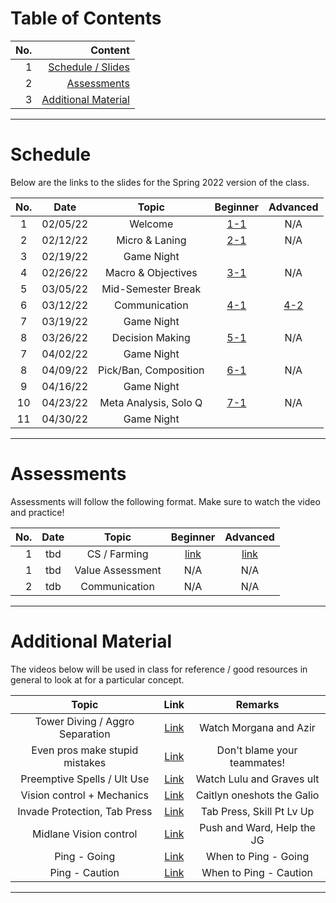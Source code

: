 # Table of Contents

|No.   | Content | 
| ---: | -----: |
|1     |[Schedule / Slides](#schedule)|
|2     |[Assessments](#assessments)|
|3     |[Additional Material](#additional-material)|

---
# Schedule
Below are the links to the slides for the Spring 2022 version of the class.

| No. | Date        | Topic                 | Beginner     | Advanced |
| :---:| :---------:| :---------:           | :----------: | :-----:  |
| 1   | 02/05/22    | Welcome               |[1-1](https://docs.google.com/presentation/d/1Mgp7BRhwmlrQ-XU6XLSmiuKcTSVYUd1ARdel_ecxdOk/edit?usp=sharing)| N/A |
| 2   | 02/12/22    | Micro & Laning        |[2-1](https://docs.google.com/presentation/d/1p91Wqc9uKfcjk_hpNVvQ9G1u_qrDQ7JVBs4WKgWSSgI/edit?usp=sharing)| N/A |
| 3   | 02/19/22    | Game Night            |              |          |
| 4   | 02/26/22    | Macro & Objectives    |[3-1](https://docs.google.com/presentation/d/1r1jiQxzkHIqEXRuMUoeo4Txy0-qdnYMb2SsxdMwixko/edit?usp=sharing)| N/A |
| 5   | 03/05/22    | Mid-Semester Break    |              |          |
| 6   | 03/12/22    | Communication         |[4-1](https://docs.google.com/presentation/d/1oIFDJXcNjAznx8QWySorQVpUzvFfRrw3rMxsllOGUCk/edit?usp=sharing)|[4-2](https://docs.google.com/presentation/d/1g_kSUMCjeQ3aImK62a2zjk9gbi6RkifMsQjVBjzvuU0/edit?usp=sharing) |
| 7   | 03/19/22    | Game Night            |              |          |
| 8   | 03/26/22    | Decision Making       |[5-1](https://docs.google.com/presentation/d/17x1S6f-2hmfW2_mEfFV3oozYyaC1YRVjM_0zm9rHPoY/edit?usp=sharing)| N/A |
| 7   | 04/02/22    | Game Night            |              |          |
| 8   | 04/09/22    | Pick/Ban, Composition |[6-1](https://docs.google.com/presentation/d/1zYPC-f_aWwOj---BXHMM0z7rTCUe8Exxw0Qoff-HtFk/edit?usp=sharing)| N/A |
| 9   | 04/16/22    | Game Night            |              |          |
| 10  | 04/23/22    | Meta Analysis, Solo Q |[7-1](https://docs.google.com/presentation/d/1w5pbyvvDCoRnZoE5nYir6KhqkGM5BM3YmqZZnPdWmpk/edit?usp=sharing)| N/A |
| 11  | 04/30/22    | Game Night            |              |          |

---
# Assessments

Assessments will follow the following format. Make sure to watch the video and practice!

| No. | Date        | Topic             | Beginner                           | Advanced |
| ---:| :---------: | :----------:      | :----------:                       | :-----:  |
| 1   | tbd         | CS / Farming      |[link](https://youtu.be/FE721kcU2DY)| [link](https://youtu.be/Pq5c-Wxte8k) |
| 1   | tbd         | Value Assessment  |N/A                                 | N/A |
| 2   | tdb         | Communication     |N/A                                 | N/A |

---
# Additional Material

The videos below will be used in class for reference / good resources in general to look at for a particular concept.

| Topic                           | Link                                       | Remarks                     |
| :------------------------:      | :--------------------------------------:   | :----------------------:    |
| Tower Diving / Aggro Separation | [Link](https://youtu.be/cTJhvMqTaHQ?t=234) | Watch Morgana and Azir      |
| Even pros make stupid mistakes  | [Link](https://youtu.be/cTJhvMqTaHQ?t=213) | Don't blame your teammates! |
| Preemptive Spells / Ult Use     | [Link](https://youtu.be/cTJhvMqTaHQ?t=387) | Watch Lulu and Graves ult   |
| Vision control + Mechanics      | [Link](https://youtu.be/cTJhvMqTaHQ?t=432) | Caitlyn oneshots the Galio  |
| Invade Protection, Tab Press    | [Link](https://youtu.be/-twx7ibsK2g?t=73)  | Tab Press, Skill Pt Lv Up   |
| Midlane Vision control          | [Link](https://youtu.be/-twx7ibsK2g?t=122) | Push and Ward, Help the JG  |
| Ping - Going                    | [Link](https://youtu.be/D0PDHJDR6po)       | When to Ping - Going        |
| Ping - Caution                  | [Link](https://youtu.be/mGez5jD_E60)       | When to Ping - Caution      |

---
